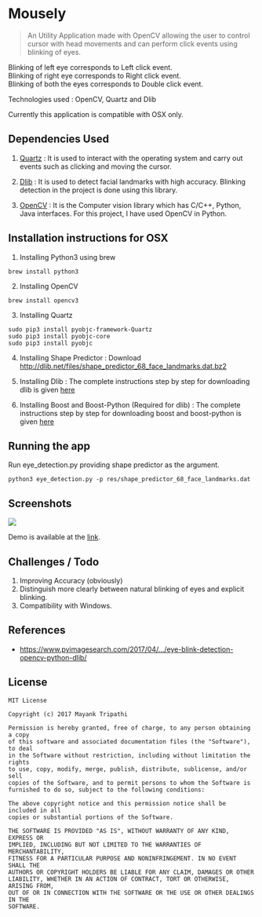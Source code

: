 # Mousely

> An Utility Application made with OpenCV allowing the user to control cursor with head movements and can perform click events using blinking of eyes. 

Blinking of left eye corresponds to Left click event.<br />
Blinking of right eye corresponds to Right click event.<br />
Blinking of both the eyes corresponds to Double click event.

Technologies used : OpenCV, Quartz and Dlib 

Currently this application is compatible with OSX only.

## Dependencies Used

1. [Quartz](https://github.com/mayank408/Mousely/edit/master/README.md) : It is used to interact with the operating system and carry out events such as clicking and moving the cursor.

2. [Dlib](http://blog.dlib.net/2014/08/real-time-face-pose-estimation.html) : It is used to detect facial landmarks with high accuracy. Blinking detection in the project is done using this library.

3. [OpenCV](https://opencv.org) : It is the Computer vision library which has C/C++, Python, Java interfaces. For this project, I have used OpenCV in Python.



## Installation instructions for OSX

1. Installing Python3 using brew

```
brew install python3
```

2. Installing OpenCV

```
brew install opencv3
```

3. Installing Quartz
```
sudo pip3 install pyobjc-framework-Quartz
sudo pip3 install pyobjc-core
sudo pip3 install pyobjc
```

4. Installing Shape Predictor : Download http://dlib.net/files/shape_predictor_68_face_landmarks.dat.bz2

5. Installing Dlib : The complete instructions step by step for downloading dlib is given [here](https://www.learnopencv.com/install-dlib-on-macos/)

6. Installing Boost and Boost-Python (Required for dlib) : The complete instructions step by step for downloading boost and boost-python is given [here](https://www.pyimagesearch.com/2015/04/27/installing-boost-and-boost-python-on-osx-with-homebrew/)


## Running the app

Run eye_detection.py providing shape predictor as the argument.

```
python3 eye_detection.py -p res/shape_predictor_68_face_landmarks.dat 
```

## Screenshots

![](https://github.com/mayank408/Mousely/blob/master/img_demo/Screen%20Shot%202017-10-21%20at%206.19.26%20PM.png)

Demo is available at the [link](https://drive.google.com/file/d/1pJwu-km2y708ohy1PWVJtKd2lDEGu_lx/view?usp=sharing).

## Challenges / Todo

1. Improving Accuracy (obviously)
2. Distinguish more clearly between natural blinking of eyes and explicit blinking.
3. Compatibility with Windows.

## References

* https://www.pyimagesearch.com/2017/04/.../eye-blink-detection-opencv-python-dlib/

## License

```
MIT License

Copyright (c) 2017 Mayank Tripathi

Permission is hereby granted, free of charge, to any person obtaining a copy
of this software and associated documentation files (the "Software"), to deal
in the Software without restriction, including without limitation the rights
to use, copy, modify, merge, publish, distribute, sublicense, and/or sell
copies of the Software, and to permit persons to whom the Software is
furnished to do so, subject to the following conditions:

The above copyright notice and this permission notice shall be included in all
copies or substantial portions of the Software.

THE SOFTWARE IS PROVIDED "AS IS", WITHOUT WARRANTY OF ANY KIND, EXPRESS OR
IMPLIED, INCLUDING BUT NOT LIMITED TO THE WARRANTIES OF MERCHANTABILITY,
FITNESS FOR A PARTICULAR PURPOSE AND NONINFRINGEMENT. IN NO EVENT SHALL THE
AUTHORS OR COPYRIGHT HOLDERS BE LIABLE FOR ANY CLAIM, DAMAGES OR OTHER
LIABILITY, WHETHER IN AN ACTION OF CONTRACT, TORT OR OTHERWISE, ARISING FROM,
OUT OF OR IN CONNECTION WITH THE SOFTWARE OR THE USE OR OTHER DEALINGS IN THE
SOFTWARE.
```














